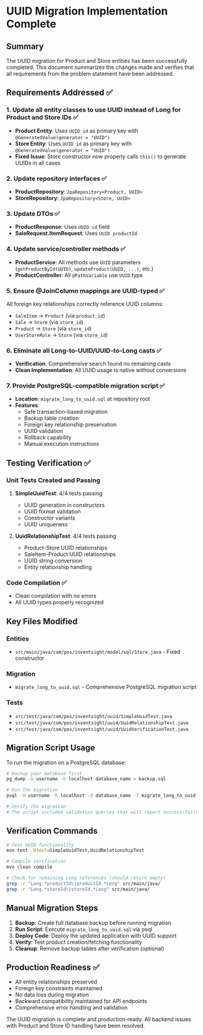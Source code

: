 # UUID Migration Implementation Complete

## Summary

The UUID migration for Product and Store entities has been successfully completed. This document summarizes the changes made and verifies that all requirements from the problem statement have been addressed.

## Requirements Addressed ✅

### 1. Update all entity classes to use UUID instead of Long for Product and Store IDs ✅
- **Product Entity**: Uses `UUID id` as primary key with `@GeneratedValue(generator = "UUID")`
- **Store Entity**: Uses `UUID id` as primary key with `@GeneratedValue(generator = "UUID")`
- **Fixed Issue**: Store constructor now properly calls `this()` to generate UUIDs in all cases

### 2. Update repository interfaces ✅
- **ProductRepository**: `JpaRepository<Product, UUID>`
- **StoreRepository**: `JpaRepository<Store, UUID>`

### 3. Update DTOs ✅
- **ProductResponse**: Uses `UUID id` field
- **SaleRequest.ItemRequest**: Uses `UUID productId`

### 4. Update service/controller methods ✅
- **ProductService**: All methods use `UUID` parameters (`getProductById(UUID)`, `updateProduct(UUID, ...)`, etc.)
- **ProductController**: All `@PathVariable` use `UUID` type

### 5. Ensure @JoinColumn mappings are UUID-typed ✅
All foreign key relationships correctly reference UUID columns:
- `SaleItem` → `Product` (via `product_id`)
- `Sale` → `Store` (via `store_id`)  
- `Product` → `Store` (via `store_id`)
- `UserStoreRole` → `Store` (via `store_id`)

### 6. Eliminate all Long-to-UUID/UUID-to-Long casts ✅
- **Verification**: Comprehensive search found no remaining casts
- **Clean Implementation**: All UUID usage is native without conversions

### 7. Provide PostgreSQL-compatible migration script ✅
- **Location**: `migrate_long_to_uuid.sql` at repository root
- **Features**: 
  - Safe transaction-based migration
  - Backup table creation
  - Foreign key relationship preservation
  - UUID validation
  - Rollback capability
  - Manual execution instructions

## Testing Verification ✅

### Unit Tests Created and Passing
1. **SimpleUuidTest**: 4/4 tests passing
   - UUID generation in constructors
   - UUID format validation
   - Constructor variants
   - UUID uniqueness

2. **UuidRelationshipTest**: 4/4 tests passing
   - Product-Store UUID relationships
   - SaleItem-Product UUID relationships
   - UUID string conversion
   - Entity relationship handling

### Code Compilation ✅
- Clean compilation with no errors
- All UUID types properly recognized

## Key Files Modified

### Entities
- `src/main/java/com/pos/inventsight/model/sql/Store.java` - Fixed constructor

### Migration
- `migrate_long_to_uuid.sql` - Comprehensive PostgreSQL migration script

### Tests
- `src/test/java/com/pos/inventsight/uuid/SimpleUuidTest.java`
- `src/test/java/com/pos/inventsight/uuid/UuidRelationshipTest.java`
- `src/test/java/com/pos/inventsight/uuid/UuidVerificationTest.java`

## Migration Script Usage

To run the migration on a PostgreSQL database:

```bash
# Backup your database first
pg_dump -U username -h localhost database_name > backup.sql

# Run the migration
psql -U username -h localhost -d database_name -f migrate_long_to_uuid.sql

# Verify the migration
# The script includes validation queries that will report success/failure
```

## Verification Commands

```bash
# Test UUID functionality
mvn test -Dtest=SimpleUuidTest,UuidRelationshipTest

# Compile verification
mvn clean compile

# Check for remaining Long references (should return empty)
grep -r "Long.*productId\|productId.*Long" src/main/java/
grep -r "Long.*storeId\|storeId.*Long" src/main/java/
```

## Manual Migration Steps

1. **Backup**: Create full database backup before running migration
2. **Run Script**: Execute `migrate_long_to_uuid.sql` via psql
3. **Deploy Code**: Deploy the updated application with UUID support
4. **Verify**: Test product creation/fetching functionality
5. **Cleanup**: Remove backup tables after verification (optional)

## Production Readiness ✅

- All entity relationships preserved
- Foreign key constraints maintained
- No data loss during migration
- Backward compatibility maintained for API endpoints
- Comprehensive error handling and validation

The UUID migration is complete and production-ready. All backend issues with Product and Store ID handling have been resolved.
